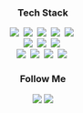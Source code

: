 <h3 align="center">Tech Stack</h3>
<p align="center">
  <img src="https://img.shields.io/badge/Python-3766AB?style=for-the-badge&logo=Python&logoColor=white"/></a>&nbsp
  <img src="https://img.shields.io/badge/Go-3766AB?style=for-the-badge&logo=Go&logoColor=white"/></a>&nbsp
  <img src="https://img.shields.io/badge/Airflow-017CEE?style=for-the-badge&logo=Apache Airflow&logoColor=white"/></a>&nbsp
  <img src="https://img.shields.io/badge/Terraform-7B42BC?style=for-the-badge&logo=Terraform&logoColor=white"/></a>&nbsp
  <img src="https://img.shields.io/badge/Kubernetes-326CE5?style=for-the-badge&logo=Kubernetes&logoColor=white"/></a>&nbsp
  <br>
  <img src="https://img.shields.io/badge/Docker-2496ED?style=for-the-badge&logo=Docker&logoColor=white"/></a>&nbsp
  <img src="https://img.shields.io/badge/ArgoCD-EF7B4D?style=for-the-badge&logo=Argo&logoColor=white"/></a>&nbsp
  <img src="https://img.shields.io/badge/Elasticsearch-005571?style=for-the-badge&logo=Elasticsearch&logoColor=white"/></a>&nbsp
  <br>
  <img src="https://img.shields.io/badge/Kafka-231F20?style=for-the-badge&logo=apachekafka&logoColor=white"/></a>&nbsp
  <img src="https://img.shields.io/badge/dbt-FF694B?style=for-the-badge&logo=dbt&logoColor=white"/></a>&nbsp
  <img src="https://img.shields.io/badge/GCP-4285F4?style=for-the-badge&logo=googlecloud&logoColor=white"/></a>&nbsp
  <img src="https://img.shields.io/badge/AWS-232F3E?style=for-the-badge&logo=amazonaws&logoColor=white"/></a>&nbsp
</p>
<h3 align="center">Follow Me</h3>
<p align="center">
  <a href="https://kgw7401.tistory.com/"><img src="https://img.shields.io/badge/Blog-232F3E?style=for-the-badge&logo=Tistory&logoColor=white"/></a>
  <a href="https://www.linkedin.com/in/omolnaeal/"><img src="https://img.shields.io/badge/LinkedIn-0A66C2?style=for-the-badge&logo=linkedin&logoColor=white"/></a>
</p>
<!--
**kgw7401/kgw7401** is a ✨ _special_ ✨ repository because its `README.md` (this file) appears on your GitHub profile.

Here are some ideas to get you started:

- 🔭 I’m currently working on ...
- 🌱 I’m currently learning ...
- 👯 I’m looking to collaborate on ...
- 🤔 I’m looking for help with ...
- 💬 Ask me about ...
- 📫 How to reach me: ...
- 😄 Pronouns: ...
- ⚡ Fun fact: ...
-->

